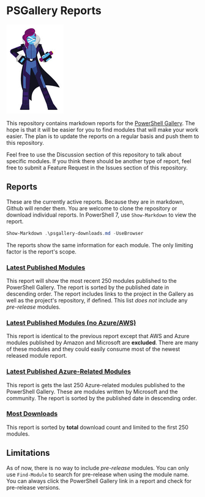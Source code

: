 # PSGallery Reports

![mspowershell](images/PowerShell-transparent-thumb.jpg)

This repository contains markdown reports for the [PowerShell Gallery](https://powershellgallery.com). The hope is that it will be easier for you to find modules that will make your work easier. The plan is to update the reports on a regular basis and push them to this repository.

Feel free to use the Discussion section of this repository to talk about specific modules. If you think there should be another type of report, feel free to submit a Feature Request in the Issues section of this repository.

## Reports

These are the currently active reports. Because they are in markdown, Github will render them. You are welcome to clone the repository or download individual reports. In PowerShell 7, use `Show-Markdown` to view the report.

```powershell
Show-Markdown .\psgallery-downloads.md -UseBrowser
```

The reports show the same information for each module. The only limiting factor is the report's scope.

### [Latest Published Modules](psgallery-newest.md)

This report will show the most recent 250 modules published to the PowerShell Gallery. The report is sorted by the published date in descending order. The report includes links to the project in the Gallery as well as the project's repository, if defined. This list *does not* include any *pre-release* modules.

### [Latest Published Modules (no Azure/AWS)](psgallery-filtered.md)

This report is identical to the previous report except that AWS and Azure modules published by Amazon and Microsoft are __excluded__. There are many of these modules and they could easily consume most of the newest released module report.

### [Latest Published Azure-Related Modules](psgallery-azure.md)

This report is gets the last 250 Azure-related modules published to the PowerShell Gallery. These are modules written by Microsoft and the community. The report is sorted by the published date in descending order.

### [Most Downloads](psgallery-downloads.md)

This report is sorted by __total__ download count and limited to the first 250 modules.

## Limitations

As of now, there is no way to include *pre-release* modules. You can only use `Find-Module` to search for pre-release when using the module name. You can always click the PowerShell Gallery link in a report and check for pre-release versions.
